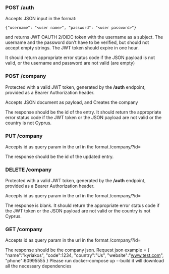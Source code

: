

### POST /auth

Accepts JSON input in the format:

`{"username": "<user name>", "password": "<user password>"}`

and returns JWT OAUTH 2/OIDC token with the username as a subject. The username and the password don't have to be verified, but should not accept empty strings. The JWT token should expire in one hour.

It should return appropriate error status code if the JSON payload is not valid, or the username and password are not valid (are empty)


### POST /company

Protected with a valid JWT token, generated by the **/auth** endpoint, provided as a Bearer Authorization header.

Accepts  JSON document as payload, and Creates the company

The response should be the id of the entry. It should return the appropriate error status code if the JWT token or the JSON payload are not valid or the country is not Cyprus.

### PUT /company


Accepts  id as query param in the url in the format /company/?id=<id>

The response should be the id of the updated entry.

### DELETE /company

Protected with a valid JWT token, generated by the **/auth** endpoint, provided as a Bearer Authorization header.

Accepts  id as query param in the url in the format /company/?id=<id>

The response is blank. It should return the appropriate error status code if the JWT token or the JSON payload are not valid or the country is not Cyprus.

### GET /company

Accepts id as query param in the url in the format /company/?id=<id>

The response should be the company json.
Request json example =
{
   "name":"kyriakos",
   "code":1234,
   "country":"Us",
   "website":"www.test.com",
   "phone":60995555
}
Please run docker-compose up --build it will download all the necessary dependencies

